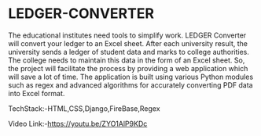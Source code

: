# LEDGER-CONVERTER
The educational institutes need tools to simplify work. LEDGER Converter will convert your ledger to an Excel sheet. After each university result, the university sends a ledger of student data and marks to college
authorities. The college needs to maintain this data in the form of an Excel sheet. So, the project will facilitate the process by providing a web application which will save a lot of time. The application is built
using various Python modules such as regex and advanced algorithms for accurately converting PDF data into Excel format.

TechStack:-HTML,CSS,Django,FireBase,Regex

Video Link:-https://youtu.be/ZYO1AlP9KDc
